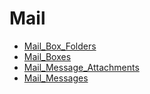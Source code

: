 # Mail

* [Mail_Box_Folders](Mail_Box_Folders.md)
* [Mail_Boxes](Mail_Boxes.md)
* [Mail_Message_Attachments](Mail_Message_Attachments.md)
* [Mail_Messages](Mail_Messages.md)

